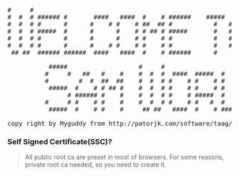 <pre>
#     #                                                           
#  #  # ###### #       ####   ####  #    # ######    #####  ####  
#  #  # #      #      #    # #    # ##  ## #           #   #    # 
#  #  # #####  #      #      #    # # ## # #####       #   #    # 
#  #  # #      #      #      #    # #    # #           #   #    # 
#  #  # #      #      #    # #    # #    # #           #   #    # 
 ## ##  ###### ######  ####   ####  #    # ######      #    ####   
                                                                                                                     
           #####                   #     #                                ### 
          #     #   ##   #    #    #  #  #  ####  #####  #      #####     ### 
          #        #  #  ##  ##    #  #  # #    # #    # #      #    #    ### 
           #####  #    # # ## #    #  #  # #    # #    # #      #    #     #  
                # ###### #    #    #  #  # #    # #####  #      #    #        
          #     # #    # #    #    #  #  # #    # #   #  #      #    #    ### 
           #####  #    # #    #     ## ##   ####  #    # ###### #####     ###
                                                                                                                                                                                                                                            
copy right by Myguddy from http://patorjk.com/software/taag/#p=display&f=Old%20Banner&t=Welcome%20to
</pre>


### Self Signed Certificate(SSC)?
> All public root ca are preset in most of browsers.
> For some reasons, private root ca needed, so you need to create it.
